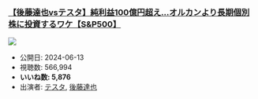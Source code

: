 ### [【後藤達也vsテスタ】純利益100億円超え…オルカンより長期個別株に投資するワケ【S&P500】](https://www.youtube.com/watch?v=EBbnketiXeE)
[![](https://img.youtube.com/vi/EBbnketiXeE/sddefault.jpg)](https://www.youtube.com/watch?v=EBbnketiXeE)
-   公開日: 2024-06-13
-   視聴数: 566,994
-   **いいね数: 5,876**
-   出演者: [テスタ](/rehacq_fan/people/テスタ "wikilink"), [後藤達也](/rehacq_fan/people/後藤達也 "wikilink")
